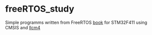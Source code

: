 # freeRTOS_study

Simple programms written from FreeRTOS [book](https://freertos.org/fr-content-src/uploads/2018/07/161204_Mastering_the_FreeRTOS_Real_Time_Kernel-A_Hands-On_Tutorial_Guide.pdf) for STM32F411 using CMSIS and [llcm4](https://github.com/a-int/llcm4/)
